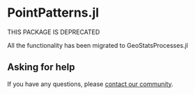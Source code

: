 # PointPatterns.jl

THIS PACKAGE IS DEPRECATED

All the functionality has been migrated to GeoStatsProcesses.jl

## Asking for help

If you have any questions, please [contact our community](https://juliaearth.github.io/GeoStats.jl/stable/about/community.html).

[build-img]: https://img.shields.io/github/actions/workflow/status/JuliaEarth/PointPatterns.jl/CI.yml?branch=master&style=flat-square
[build-url]: https://github.com/JuliaEarth/PointPatterns.jl/actions

[codecov-img]: https://codecov.io/gh/JuliaEarth/PointPatterns.jl/branch/master/graph/badge.svg
[codecov-url]: https://codecov.io/gh/JuliaEarth/PointPatterns.jl
